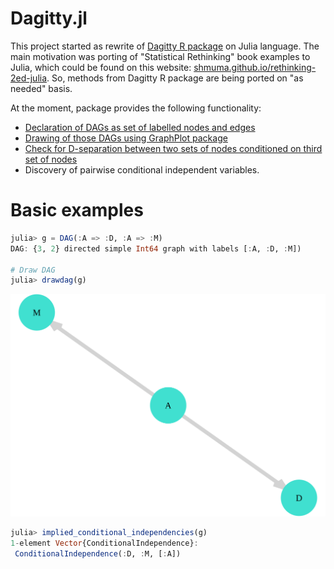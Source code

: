 # Dagitty.jl

This project started as rewrite of [Dagitty R package](http://www.dagitty.net/) on Julia language.
The main motivation was porting of "Statistical Rethinking" book examples to Julia, which
could be found on this website: [shmuma.github.io/rethinking-2ed-julia](https://shmuma.github.io/rethinking-2ed-julia/).
So, methods from Dagitty R package are being ported on "as needed" basis.

At the moment, package provides the following functionality:

* [Declaration of DAGs as set of labelled nodes and edges](DAG.md)
* [Drawing of those DAGs using GraphPlot package](utils.md)
* [Check for D-separation between two sets of nodes conditioned on third set of nodes](d_separation.md)
* Discovery of pairwise conditional independent variables.


# Basic examples

```julia
julia> g = DAG(:A => :D, :A => :M)
DAG: {3, 2} directed simple Int64 graph with labels [:A, :D, :M])

# Draw DAG
julia> drawdag(g)
```
![DAG visualisation](./dag.svg)

```julia
julia> implied_conditional_independencies(g)
1-element Vector{ConditionalIndependence}:
 ConditionalIndependence(:D, :M, [:A])
```
